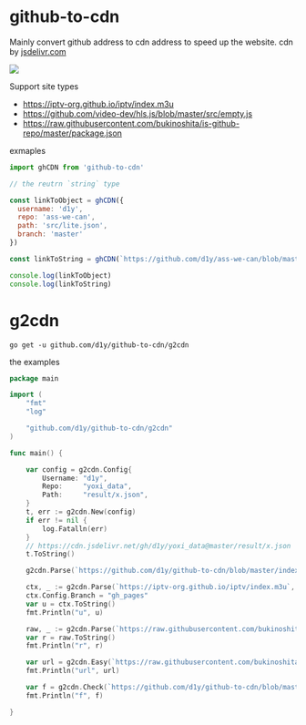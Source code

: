 # github-to-cdn

Mainly convert github address to cdn address to speed up the website. cdn by [jsdelivr.com](https://www.jsdelivr.com)

![](https://www.jsdelivr.com/img/logo-horizontal.svg)

Support site types

- https://iptv-org.github.io/iptv/index.m3u
- https://github.com/video-dev/hls.js/blob/master/src/empty.js
- https://raw.githubusercontent.com/bukinoshita/is-github-repo/master/package.json

exmaples

```js
import ghCDN from 'github-to-cdn'

// the reutrn `string` type

const linkToObject = ghCDN({
  username: 'd1y',
  repo: 'ass-we-can',
  path: 'src/lite.json',
  branch: 'master'
})

const linkToString = ghCDN(`https://github.com/d1y/ass-we-can/blob/master/src/lite.json`)

console.log(linkToObject)
console.log(linkToString)
```

# g2cdn

```
go get -u github.com/d1y/github-to-cdn/g2cdn
```

the examples

```go
package main

import (
	"fmt"
	"log"

	"github.com/d1y/github-to-cdn/g2cdn"
)

func main() {

	var config = g2cdn.Config{
		Username: "d1y",
		Repo:     "yoxi_data",
		Path:     "result/x.json",
	}
	t, err := g2cdn.New(config)
	if err != nil {
		log.Fatalln(err)
	}
	// https://cdn.jsdelivr.net/gh/d1y/yoxi_data@master/result/x.json
	t.ToString()

	g2cdn.Parse(`https://github.com/d1y/github-to-cdn/blob/master/index.js`, true)

	ctx, _ := g2cdn.Parse(`https://iptv-org.github.io/iptv/index.m3u`, false)
	ctx.Config.Branch = "gh_pages"
	var u = ctx.ToString()
	fmt.Println("u", u)

	raw, _ := g2cdn.Parse(`https://raw.githubusercontent.com/bukinoshita/is-github-repo/master/package.json`, false)
	var r = raw.ToString()
	fmt.Println("r", r)

	var url = g2cdn.Easy(`https://raw.githubusercontent.com/bukinoshita/is-github-repo/master/package.json`, false)
	fmt.Println("url", url)

	var f = g2cdn.Check(`https://github.com/d1y/github-to-cdn/blob/master/index.js`)
	fmt.Println("f", f)

}

```